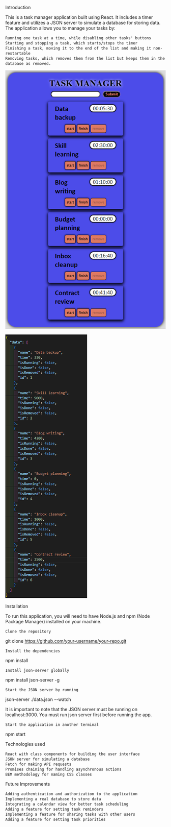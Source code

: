 Introduction

This is a task manager application built using React. It includes a timer feature and utilizes a JSON server to simulate a database for storing data. The application allows you to manage your tasks by:

    Running one task at a time, while disabling other tasks' buttons
    Starting and stopping a task, which starts/stops the timer
    Finishing a task, moving it to the end of the list and making it non-restartable
    Removing tasks, which removes them from the list but keeps them in the database as removed.


![](./screenshots/app.png)

![](./screenshots/db.png)


Installation

To run this application, you will need to have Node.js and npm (Node Package Manager) installed on your machine.

    Clone the repository

git clone https://github.com/your-username/your-repo.git

    Install the dependencies

npm install

    Install json-server globally

npm install json-server -g

    Start the JSON server by running

json-server ./data.json --watch

It is important to note that the JSON server must be running on localhost:3000.
You must run json server first before running the app.

    Start the application in another terminal

npm start


Technologies used

    React with class components for building the user interface
    JSON server for simulating a database
    Fetch for making API requests
    Promises chaining for handling asynchronous actions
    BEM methodology for naming CSS classes

Future Improvements

    Adding authentication and authorization to the application
    Implementing a real database to store data
    Integrating a calendar view for better task scheduling
    Adding a feature for setting task reminders
    Implementing a feature for sharing tasks with other users
    Adding a feature for setting task priorities